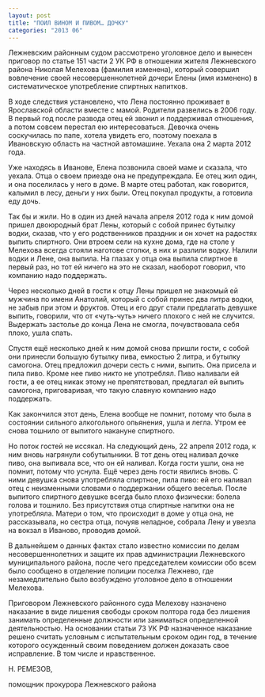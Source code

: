```yaml
---
layout: post
title: "ПОИЛ ВИНОМ И ПИВОМ… ДОЧКУ"
categories: "2013 06"
---
```


Лежневским районным судом рассмотрено уголовное дело и вынесен приговор по статье 151 части 2 УК РФ в отношении жителя Лежневского района Николая Мелехова (фамилия изменена), который совершил вовлечение своей несовершеннолетней дочери Елены (имя изменено) в систематическое употребление спиртных напитков.

В  ходе следствия установлено, что Лена постоянно проживает в Ярославской области вместе с мамой. Родители развелись в 2006 году. В первый год после развода отец ей звонил и поддерживал отношения, а потом  совсем перестал ею интересоваться. Девочка  очень соскучилась по папе, хотела увидеть его, поэтому поехала в Ивановскую область на частной автомашине. Уехала она 2  марта 2012 года.

Уже  находясь в Иванове, Елена позвонила своей маме и сказала, что  уехала. Отца о своем приезде она не предупреждала. Ее отец жил один, и она поселилась у него в доме. В марте отец работал, как говорится, калымил в  лесу, деньги у них были. Отец покупал  продукты, а готовила еду дочь.

Так  бы и жили. Но в один из дней начала апреля 2012 года к ним домой пришел двоюродный брат Лены, который с собой принес бутылку водки, сказав, что у его  родственников праздник и он хочет на радостях выпить  спиртного. Они втроем сели на кухне дома, где на столе у Мелехова всегда стояли  наготове стопки, в них и разлили водку. Налили водки и Лене, она выпила. На глазах у отца она выпила спиртное в первый  раз, но тот ей ничего на это не сказал, наоборот  говорил, что компанию надо поддержать.

Через  несколько дней в гости к отцу Лены пришел не знакомый ей мужчина по имени Анатолий, который с собой принес два литра водки, не  забыв при этом и фруктов. Отец и его друг стали  предлагать девушке выпить, говорили, что  от «чуть-чуть» ничего плохого с ней не случится. Выдержать застолье до конца  Лена не смогла, почувствовала себя плохо,  ушла спать.

Спустя  ещё несколько дней к ним домой снова пришли гости, с собой они принесли большую бутылку пива, емкостью 2 литра, и бутылку самогона. Отец предложил дочери  сесть с ними, выпить. Она присела и пила  пиво. Кроме нее пиво никто не употреблял. Пиво наливали ей гости,  а ее отец никак этому не препятствовал, предлагал ей выпить самогона, приговаривая,  что такую славную компанию надо поддержать.

Как  закончился этот день, Елена вообще не помнит, потому что была в состоянии сильного алкогольного опьянения, ушла и легла.  Утром ее снова тошнило от выпитого накануне спиртного.

Но  поток гостей не иссякал. На следующий день, 22  апреля 2012 года, к ним вновь нагрянули собутыльники. В тот день отец наливал дочке пиво, она выпивала все,  что он ей наливал. Когда гости ушли, она не помнит,  потому что уснула. Ещё через день гости явились вновь. С ними девушка снова употребляла  спиртное, пила пиво: ей его наливал отец с неизменными словами о поддержании  общего веселья. После выпитого спиртного девушке всегда было плохо физически:  болела голова и тошнило. Без присутствия отца спиртные напитки она не  употребляла. Матери о том, что происходит в доме у отца она, не рассказывала,  но сестра отца, почуяв неладное, собрала Лену и увезла на вокзал в Иваново,  проводив домой.

В  дальнейшем о данных фактах стало известно комиссии по делам несовершеннолетних  и защите их прав администрации Лежневского муниципального района, после чего  председателем комиссии обо всем было сообщено в отделение полиции поселка  Лежнево, где незамедлительно было возбуждено уголовное дело в отношении Мелехова.

Приговором  Лежневского районного суда Мелехову назначено наказание в виде лишения свободы  сроком полтора года без лишения занимать определенные должности или заниматься  определенной деятельностью. На основании статьи 73 УК РФ назначенное наказание решено  считать условным с испытательным сроком один год, в течение которого осужденный  своим поведением должен доказать свое исправление. В том числе и нравственное.



Н. РЕМЕЗОВ,

помощник  прокурора Лежневского района


